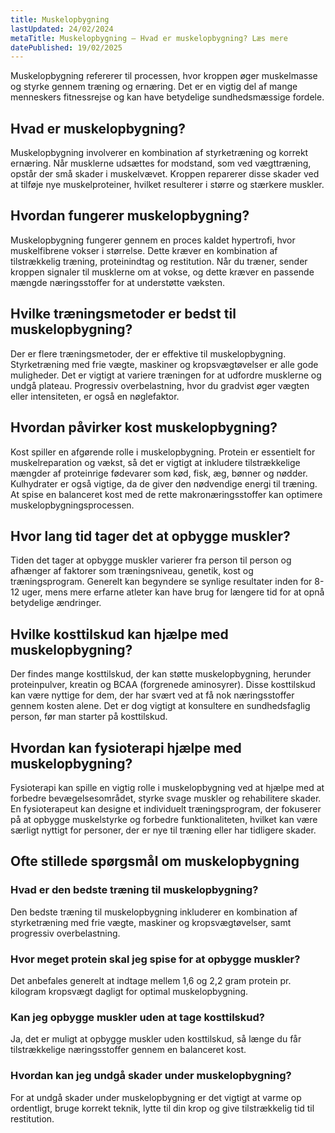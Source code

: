 ```yaml
---
title: Muskelopbygning
lastUpdated: 24/02/2024
metaTitle: Muskelopbygning – Hvad er muskelopbygning? Læs mere
datePublished: 19/02/2025
---
```


Muskelopbygning refererer til processen, hvor kroppen øger muskelmasse og styrke gennem træning og ernæring. Det er en vigtig del af mange menneskers fitnessrejse og kan have betydelige sundhedsmæssige fordele.

## Hvad er muskelopbygning?

Muskelopbygning involverer en kombination af styrketræning og korrekt ernæring. Når musklerne udsættes for modstand, som ved vægttræning, opstår der små skader i muskelvævet. Kroppen reparerer disse skader ved at tilføje nye muskelproteiner, hvilket resulterer i større og stærkere muskler.

## Hvordan fungerer muskelopbygning?

Muskelopbygning fungerer gennem en proces kaldet hypertrofi, hvor muskelfibrene vokser i størrelse. Dette kræver en kombination af tilstrækkelig træning, proteinindtag og restitution. Når du træner, sender kroppen signaler til musklerne om at vokse, og dette kræver en passende mængde næringsstoffer for at understøtte væksten.

## Hvilke træningsmetoder er bedst til muskelopbygning?

Der er flere træningsmetoder, der er effektive til muskelopbygning. Styrketræning med frie vægte, maskiner og kropsvægtøvelser er alle gode muligheder. Det er vigtigt at variere træningen for at udfordre musklerne og undgå plateau. Progressiv overbelastning, hvor du gradvist øger vægten eller intensiteten, er også en nøglefaktor.

## Hvordan påvirker kost muskelopbygning?

Kost spiller en afgørende rolle i muskelopbygning. Protein er essentielt for muskelreparation og vækst, så det er vigtigt at inkludere tilstrækkelige mængder af proteinrige fødevarer som kød, fisk, æg, bønner og nødder. Kulhydrater er også vigtige, da de giver den nødvendige energi til træning. At spise en balanceret kost med de rette makronæringsstoffer kan optimere muskelopbygningsprocessen.

## Hvor lang tid tager det at opbygge muskler?

Tiden det tager at opbygge muskler varierer fra person til person og afhænger af faktorer som træningsniveau, genetik, kost og træningsprogram. Generelt kan begyndere se synlige resultater inden for 8-12 uger, mens mere erfarne atleter kan have brug for længere tid for at opnå betydelige ændringer.

## Hvilke kosttilskud kan hjælpe med muskelopbygning?

Der findes mange kosttilskud, der kan støtte muskelopbygning, herunder proteinpulver, kreatin og BCAA (forgrenede aminosyrer). Disse kosttilskud kan være nyttige for dem, der har svært ved at få nok næringsstoffer gennem kosten alene. Det er dog vigtigt at konsultere en sundhedsfaglig person, før man starter på kosttilskud.

## Hvordan kan fysioterapi hjælpe med muskelopbygning?

Fysioterapi kan spille en vigtig rolle i muskelopbygning ved at hjælpe med at forbedre bevægelsesområdet, styrke svage muskler og rehabilitere skader. En fysioterapeut kan designe et individuelt træningsprogram, der fokuserer på at opbygge muskelstyrke og forbedre funktionaliteten, hvilket kan være særligt nyttigt for personer, der er nye til træning eller har tidligere skader.

## Ofte stillede spørgsmål om muskelopbygning

### Hvad er den bedste træning til muskelopbygning?

Den bedste træning til muskelopbygning inkluderer en kombination af styrketræning med frie vægte, maskiner og kropsvægtøvelser, samt progressiv overbelastning.

### Hvor meget protein skal jeg spise for at opbygge muskler?

Det anbefales generelt at indtage mellem 1,6 og 2,2 gram protein pr. kilogram kropsvægt dagligt for optimal muskelopbygning.

### Kan jeg opbygge muskler uden at tage kosttilskud?

Ja, det er muligt at opbygge muskler uden kosttilskud, så længe du får tilstrækkelige næringsstoffer gennem en balanceret kost.

### Hvordan kan jeg undgå skader under muskelopbygning?

For at undgå skader under muskelopbygning er det vigtigt at varme op ordentligt, bruge korrekt teknik, lytte til din krop og give tilstrækkelig tid til restitution.
